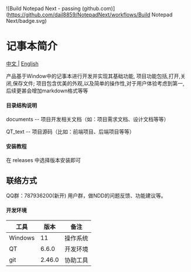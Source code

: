 

![Build Notepad Next - passing (github.com)](https://github.com/dail8859/NotepadNext/workflows/Build Notepad Next/badge.svg)



# 记事本简介

[中文 ](https://github.com/cxasm/notepad--/blob/main/README.md)| [English](https://github.com/cxasm/notepad--/blob/main/README_EN.md)

产品基于Window中的记事本进行开发并实现其基础功能, 项目功能包括,打开,关闭,保存文件; 项目包含优美的外观,以及简单的操作性,对于用户体验考虑到第一, 后续更甚会增加markdown格式等等

#### 目录结构说明

documents -- 项目开发相关文档（如：项目需求文档、设计文档等等）

QT_text -- 项目源码（比如：前端项目、后端项目等等）

#### 安装教程

在 releases 中选择版本安装即可

## 联络方式

QQ群：787936200(新开) 用户群，做NDD的问题反馈、功能建议等。

#### 开发环境

| 工具    | 版本   | 备注     |
| ------- | ------ | -------- |
| Windows | 11     | 操作系统 |
| QT      | 6.6.0  | 开发环境 |
| git     | 2.46.0 | 协助工具 |